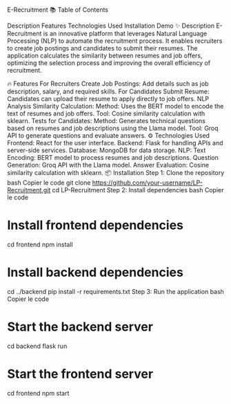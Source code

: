 E-Recruitment
📚 Table of Contents

Description
Features
Technologies Used
Installation
Demo
✨ Description
E-Recruitment is an innovative platform that leverages Natural Language Processing (NLP) to automate the recruitment process. It enables recruiters to create job postings and candidates to submit their resumes. The application calculates the similarity between resumes and job offers, optimizing the selection process and improving the overall efficiency of recruitment.

🔥 Features
For Recruiters
Create Job Postings:
Add details such as job description, salary, and required skills.
For Candidates
Submit Resume:
Candidates can upload their resume to apply directly to job offers.
NLP Analysis
Similarity Calculation:
Method: Uses the BERT model to encode the text of resumes and job offers.
Tool: Cosine similarity calculation with sklearn.
Tests for Candidates:
Method: Generates technical questions based on resumes and job descriptions using the Llama model.
Tool: Groq API to generate questions and evaluate answers.
⚙️ Technologies Used
Frontend: React for the user interface.
Backend: Flask for handling APIs and server-side services.
Database: MongoDB for data storage.
NLP:
Text Encoding: BERT model to process resumes and job descriptions.
Question Generation: Groq API with the Llama model.
Answer Evaluation: Cosine similarity calculation with sklearn.
📦 Installation
Step 1: Clone the repository
bash
Copier le code
git clone https://github.com/your-username/LP-Recruitment.git
cd LP-Recruitment
Step 2: Install dependencies
bash
Copier le code
# Install frontend dependencies
cd frontend
npm install

# Install backend dependencies
cd ../backend
pip install -r requirements.txt
Step 3: Run the application
bash
Copier le code
# Start the backend server
cd backend
flask run

# Start the frontend server
cd frontend
npm start
